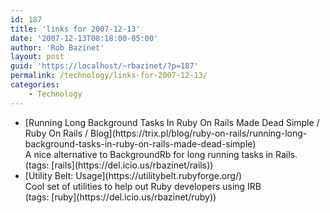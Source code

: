 ```yaml
---
id: 187
title: 'links for 2007-12-13'
date: '2007-12-13T08:18:00-05:00'
author: 'Rob Bazinet'
layout: post
guid: 'https://localhost/~rbazinet/?p=187'
permalink: /technology/links-for-2007-12-13/
categories:
    - Technology
---
```


- <div class="delicious-link">[Running Long Background Tasks In Ruby On Rails Made Dead Simple / Ruby On Rails / Blog](https://trix.pl/blog/ruby-on-rails/running-long-background-tasks-in-ruby-on-rails-made-dead-simple)</div><div class="delicious-extended">A nice alternative to BackgroundRb for long running tasks in Rails.</div><div class="delicious-tags">(tags: [rails](https://del.icio.us/rbazinet/rails))</div>
- <div class="delicious-link">[Utility Belt: Usage](https://utilitybelt.rubyforge.org/)</div><div class="delicious-extended">Cool set of utilities to help out Ruby developers using IRB</div><div class="delicious-tags">(tags: [ruby](https://del.icio.us/rbazinet/ruby))</div>
 
